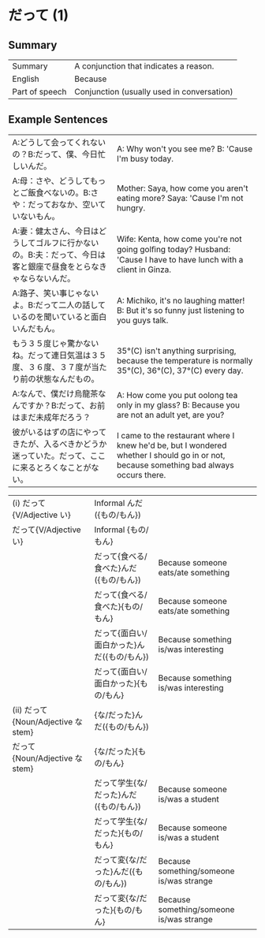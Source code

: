 # だって (1)

## Summary

<table><tr>   <td>Summary</td>   <td>A conjunction that indicates a reason.</td></tr><tr>   <td>English</td>   <td>Because</td></tr><tr>   <td>Part of speech</td>   <td>Conjunction (usually used in conversation)</td></tr></table>

## Example Sentences

<table><tr>   <td>A:どうして会ってくれないの？B:だって、僕、今日忙しいんだ。</td>   <td>A: Why won't you see me? B: 'Cause I'm busy today.</td></tr><tr>   <td>A:母：さや、どうしてもっとご飯食べないの。B:さや：だっておなか、空いていないもん。</td>   <td>Mother: Saya, how come you aren't eating more? Saya: 'Cause I'm not hungry.</td></tr><tr>   <td>A:妻：健太さん、今日はどうしてゴルフに行かないの。B:夫：だって、今日は客と銀座で昼食をとらなきゃならないんだ。</td>   <td>Wife: Kenta, how come you're not going golﬁng today? Husband: 'Cause I have to have lunch with a client in Ginza.</td></tr><tr>   <td>A:路子、笑い事じゃないよ。B:だって二人の話しているのを聞いていると面白いんだもん。</td>   <td>A: Michiko, it's no laughing matter! B: But it's so funny just listening to you guys talk.</td></tr><tr>   <td>もう３５度じゃ驚かないね。だって連日気温は３５度、３６度、３７度が当たり前の状態なんだもの。</td>   <td>35°(C) isn't anything surprising, because the temperature is normally 35°(C), 36°(C), 37°(C) every day.</td></tr><tr>   <td>A:なんで、僕だけ烏龍茶なんですか？B:だって、お前はまだ未成年だろう？</td>   <td>A: How come you put oolong tea only in my glass? B: Because you are not an adult yet, are you?</td></tr><tr>   <td>彼がいるはずの店にやってきたが、入るべきかどうか迷っていた。だって、ここに来るとろくなことがない。</td>   <td>I came to the restaurant where I knew he'd be, but I wondered whether I should go in or not, because something bad always occurs there.</td></tr></table>

<table class="table"><tbody><tr class="tr head"><td class="td"><span class="numbers">(i)</span> <span class="concept">だって</span><span class="bold">{V/Adjective い}</span></td><td class="td"><span class="concept"></span><span>Informal んだ({もの/もん})</span> </td><td class="td"></td></tr><tr class="tr head"><td class="td"><span class="concept">だって</span><span class="bold">{V/Adjective い}</span></td><td class="td"><span class="concept"></span><span>Informal {もの/もん}</span></td><td class="td"></td></tr><tr class="tr"><td class="td"></td><td class="td"><span class="concept">だって</span><span>{食べる/食べた}んだ({もの/もん})</span> </td><td class="td"><span>Because someone eats/ate something</span></td></tr><tr class="tr"><td class="td"></td><td class="td"><span class="concept">だって</span><span>{食べる/食べた}{もの/もん}</span></td><td class="td"><span>Because someone eats/ate something</span></td></tr><tr class="tr"><td class="td"></td><td class="td"><span class="concept">だって</span><span>{面白い/面白かった}んだ({もの/もん})</span> </td><td class="td"><span>Because something is/was interesting</span></td></tr><tr class="tr"><td class="td"></td><td class="td"><span class="concept">だって</span><span>{面白い/面白かった}{もの/もん}</span></td><td class="td"><span>Because something is/was interesting</span></td></tr><tr class="tr head"><td class="td"><span class="numbers">(ii)</span> <span class="concept">だって</span><span class="bold">{Noun/Adjective な stem}</span></td><td class="td"><span class="concept"></span><span>{な/だった}んだ({もの/もん})</span> </td><td class="td"></td></tr><tr class="tr head"><td class="td"><span class="concept">だって</span><span class="bold">{Noun/Adjective な stem}</span></td><td class="td"><span class="concept"></span><span>{な/だった}{もの/もん}</span></td><td class="td"></td></tr><tr class="tr"><td class="td"></td><td class="td"><span class="concept">だって</span><span>学生{な/だった}んだ({もの/もん})</span> </td><td class="td"><span>Because someone is/was a student</span></td></tr><tr class="tr"><td class="td"></td><td class="td"><span class="concept">だって</span><span>学生{な/だった}{もの/もん}</span></td><td class="td"><span>Because someone is/was a student</span></td></tr><tr class="tr"><td class="td"></td><td class="td"><span class="concept">だって</span><span>変{な/だった}んだ({もの/もん})</span> </td><td class="td"><span>Because something/someone is/was strange</span></td></tr><tr class="tr"><td class="td"></td><td class="td"><span class="concept">だって</span><span>変{な/だった}{もの/もん}</span></td><td class="td"><span>Because something/someone is/was strange</span></td></tr></tbody></table>

